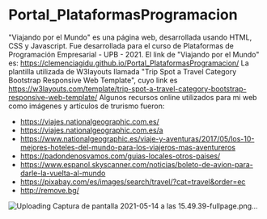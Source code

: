 # Portal_PlataformasProgramacion
"Viajando por el Mundo" es una página web, desarrollada usando HTML, CSS y Javascript.
Fue desarrollada para el curso de Plataformas de Programación Empresarial - UPB - 2021.
El link de "Viajando por el Mundo" es: https://clemenciagidu.github.io/Portal_PlataformasProgramacion/
La plantilla utilizada de W3layouts llamada "Trip Spot a Travel Category Bootstrap Responsive Web Template", cuyo link es https://w3layouts.com/template/trip-spot-a-travel-category-bootstrap-responsive-web-template/
Algunos recursos online utilizados para mi web como imágenes y artículos de trurismo fueron:
* https://viajes.nationalgeographic.com.es/
* https://viajes.nationalgeographic.com.es/a
* https://www.nationalgeographic.es/viaje-y-aventuras/2017/05/los-10-mejores-hoteles-del-mundo-para-los-viajeros-mas-aventureros
* https://padondenosvamos.com/guias-locales-otros-paises/
* https://www.espanol.skyscanner.com/noticias/boleto-de-avion-para-darle-la-vuelta-al-mundo
* https://pixabay.com/es/images/search/travel/?cat=travel&order=ec
* http://remove.bg/

![Uploading Captura de pantalla 2021-05-14 a las 15.49.39-fullpage.png…]()

